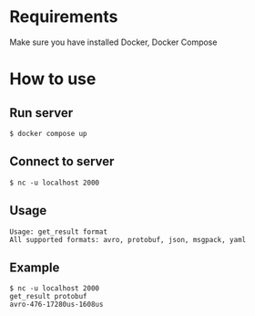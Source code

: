# Requirements

Make sure you have installed Docker, Docker Compose

# How to use

## Run server

```
$ docker compose up
```

## Connect to server

```
$ nc -u localhost 2000
```

## Usage

```
Usage: get_result format
All supported formats: avro, protobuf, json, msgpack, yaml
```

## Example
```
$ nc -u localhost 2000
get_result protobuf
avro-476-17280us-1608us
```


